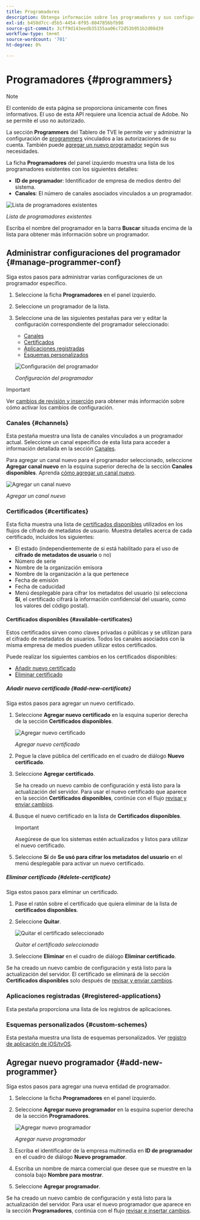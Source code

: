```yaml
---
title: Programadores
description: Obtenga información sobre los programadores y sus configuraciones en el tablero de TVE.
exl-id: b450d7cc-d5b5-4454-8f95-8047856bfb98
source-git-commit: 3cff9d143eedb35155aa06c72d53b951b2d08d39
workflow-type: tm+mt
source-wordcount: '701'
ht-degree: 0%

---
```


# Programadores {#programmers}

>[!NOTE]
>
>El contenido de esta página se proporciona únicamente con fines informativos. El uso de esta API requiere una licencia actual de Adobe. No se permite el uso no autorizado.

La sección **Programmers** del Tablero de TVE le permite ver y administrar la configuración de [programmers](/help/authentication/glossary.md#programmer) vinculados a las autorizaciones de su cuenta. También puede [agregar un nuevo programador](#add-new-programmer) según sus necesidades.

La ficha **Programadores** del panel izquierdo muestra una lista de los programadores existentes con los siguientes detalles:

* **ID de programador**: Identificador de empresa de medios dentro del sistema.
* **Canales**: El número de canales asociados vinculados a un programador.

![Lista de programadores existentes](assets/programmers-list.png)

*Lista de programadores existentes*

Escriba el nombre del programador en la barra **Buscar** situada encima de la lista para obtener más información sobre un programador.

## Administrar configuraciones del programador {#manage-programmer-conf}

Siga estos pasos para administrar varias configuraciones de un programador específico.

1. Seleccione la ficha **Programadores** en el panel izquierdo.
1. Seleccione un programador de la lista.
1. Seleccione una de las siguientes pestañas para ver y editar la configuración correspondiente del programador seleccionado:

   * [Canales](#channels)
   * [Certificados](#certificates)
   * [Aplicaciones registradas](#registered-applications)
   * [Esquemas personalizados](#custom-schemes)

   ![Configuración del programador](assets/programmer-settings.png)

   *Configuración del programador*

>[!IMPORTANT]
>
> Ver [cambios de revisión y inserción](/help/authentication/tve-dashboard-review-push-changes.md) para obtener más información sobre cómo activar los cambios de configuración.

### Canales {#channels}

Esta pestaña muestra una lista de canales vinculados a un programador actual. Seleccione un canal específico de esta lista para acceder a información detallada en la sección [Canales](/help/authentication/tve-dashboard-channels.md).

Para agregar un canal nuevo para el programador seleccionado, seleccione **Agregar canal nuevo** en la esquina superior derecha de la sección **Canales disponibles**. Aprenda [cómo agregar un canal nuevo](/help/authentication/tve-dashboard-channels.md#add-new-channel).

![Agregar un canal nuevo](assets/programmers-channels.png)

*Agregar un canal nuevo*

### Certificados {#certificates}

Esta ficha muestra una lista de [certificados disponibles](#available-certificates) utilizados en los flujos de cifrado de metadatos de usuario. Muestra detalles acerca de cada certificado, incluidos los siguientes:

* El estado (independientemente de si está habilitado para el uso de **cifrado de metadatos de usuario** o no)
* Número de serie
* Nombre de la organización emisora
* Nombre de la organización a la que pertenece
* Fecha de emisión
* Fecha de caducidad
* Menú desplegable para cifrar los metadatos del usuario (si selecciona **Sí**, el certificado cifrará la información confidencial del usuario, como los valores del código postal).

#### Certificados disponibles {#available-certificates}

Estos certificados sirven como claves privadas o públicas y se utilizan para el cifrado de metadatos de usuarios. Todos los canales asociados con la misma empresa de medios pueden utilizar estos certificados.

Puede realizar los siguientes cambios en los certificados disponibles:

* [Añadir nuevo certificado](#add-new-certificate)
* [Eliminar certificado](#delete-certificate)

##### Añadir nuevo certificado {#add-new-certificate}

Siga estos pasos para agregar un nuevo certificado.

1. Seleccione **Agregar nuevo certificado** en la esquina superior derecha de la sección **Certificados disponibles**.

   ![Agregar nuevo certificado](assets/programmer-add-new-certificate.png)

   *Agregar nuevo certificado*

1. Pegue la clave pública del certificado en el cuadro de diálogo **Nuevo certificado**.
1. Seleccione **Agregar certificado**.

   Se ha creado un nuevo cambio de configuración y está listo para la actualización del servidor. Para usar el nuevo certificado que aparece en la sección **Certificados disponibles**, continúe con el flujo [revisar y enviar cambios](/help/authentication/tve-dashboard-review-push-changes.md).

1. Busque el nuevo certificado en la lista de **Certificados disponibles**.

   >[!IMPORTANT]
   >
   > Asegúrese de que los sistemas estén actualizados y listos para utilizar el nuevo certificado.

1. Seleccione **Sí** de **Se usó para cifrar los metadatos del usuario** en el menú desplegable para activar un nuevo certificado.

##### Eliminar certificado {#delete-certificate}

Siga estos pasos para eliminar un certificado.

1. Pase el ratón sobre el certificado que quiera eliminar de la lista de **certificados disponibles**.
1. Seleccione **Quitar**.

   ![Quitar el certificado seleccionado](assets/programmer-remove-certificate.png)

   *Quitar el certificado seleccionado*

1. Seleccione **Eliminar** en el cuadro de diálogo **Eliminar certificado**.

Se ha creado un nuevo cambio de configuración y está listo para la actualización del servidor. El certificado se eliminará de la sección **Certificados disponibles** solo después de [revisar y enviar cambios](/help/authentication/tve-dashboard-review-push-changes.md).

### Aplicaciones registradas {#registered-applications}

Esta pestaña proporciona una lista de los registros de aplicaciones.

### Esquemas personalizados {#custom-schemes}

Esta pestaña muestra una lista de esquemas personalizados. Ver [registro de aplicación de iOS/tvOS](/help/authentication/iostvos-application-registration.md).

## Agregar nuevo programador {#add-new-programmer}

Siga estos pasos para agregar una nueva entidad de programador.

1. Seleccione la ficha **Programadores** en el panel izquierdo.
1. Seleccione **Agregar nuevo programador** en la esquina superior derecha de la sección **Programadores**.

   ![Agregar nuevo programador](assets/add-new-programmer.png)

   *Agregar nuevo programador*

1. Escriba el identificador de la empresa multimedia en **ID de programador** en el cuadro de diálogo **Nuevo programador**.
1. Escriba un nombre de marca comercial que desee que se muestre en la consola bajo **Nombre para mostrar**.
1. Seleccione **Agregar programador**.

Se ha creado un nuevo cambio de configuración y está listo para la actualización del servidor. Para usar el nuevo programador que aparece en la sección **Programadores**, continúa con el flujo [revisar e insertar cambios](/help/authentication/tve-dashboard-review-push-changes.md).
